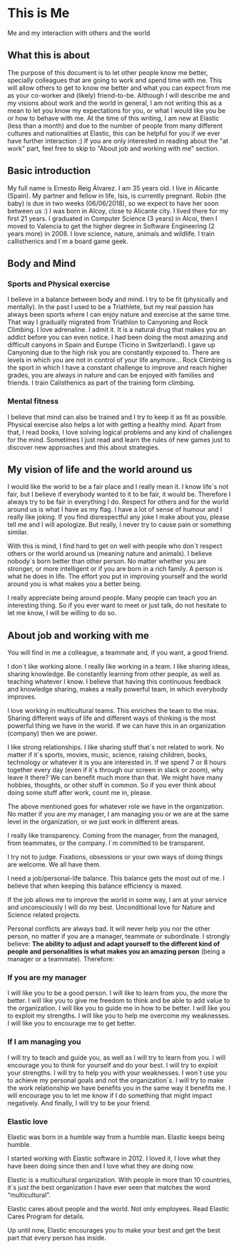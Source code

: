 # This is Me
Me and my interaction with others and the world

## What this is about
The purpose of this document is to let other people know me better, specially colleagues that are going to work and spend time with me.
This will allow others to get to know me better and what you can expect from me as your co-worker and (likely) friend-to-be.
Although I will describe me and my visions about work and the world in general, I am not writing this as a mean to let you know my expectations for you, or what I would like you be or how to behave with me.
At the time of this writing, I am new at Elastic (less than a month) and due to the number of people from many different cultures and nationalities at Elastic, this can be helpful for you if we ever have further interaction :)
If you are only interested in reading about the "at work" part, feel free to skip to "About job and working with me" section.

## Basic introduction
My full name is Ernesto Reig Álvarez. I am 35 years old. I live in Alicante (Spain). My partner and fellow in life, Isis, is currently pregnant. Robin (the baby) is due in two weeks (06/06/2018), so we expect to have her soon between us :)
I was born in Alcoy, close to Alicante city. I lived there for my first 21 years. I graduated in Computer Science (3 years) in Alcoi, then I moved to Valencia to get the higher degree in Software Engineering (2 years more) in 2008.
I love science, nature, animals and wildlife. I train callisthenics and I´m a board game geek.

## Body and Mind
### Sports and Physical exercise
I believe in a balance between body and mind. I try to be fit (physically and mentally). In the past I used to be a Triathlete, but my real passion has always been sports where I can enjoy nature and exercise at the same time. That way I gradually migrated from Triathlon to Canyoning and Rock Climbing. I love adrenaline. I admit it. It is a natural drug that makes you an addict before you can even notice. I had been doing the most amazing and difficult canyons in Spain and Europe (Ticino in Switzerland). I gave up Canyoning due to the high risk you are constantly exposed to. There are levels in which you are not in control of your life anymore... Rock Climbing is the sport in which I have a constant challenge to improve and reach higher grades, you are always in nature and can be enjoyed with families and friends. I train Calisthenics as part of the training form climbing.

### Mental fitness
I believe that mind can also be trained and I try to keep it as fit as possible. Physical exercise also helps a lot with getting a healthy mind. Apart from that, I read books, I love solving logical problems and any kind of challenges for the mind. Sometimes I just read and learn the rules of new games just to discover new approaches and this about strategies.

## My vision of life and the world around us
I would like the world to be a fair place and I really mean it. I know life´s not fair, but I believe if everybody wanted to it to be fair, it would be. Therefore I always try to be fair in everything I do.
Respect for others and for the world around us is what I have as my flag. I have a lot of sense of humour and I really like joking. If you find disrespectful any joke I make about you, please tell me and I will apologize. But really, I never try to cause pain or something similar.

With this is mind, I find hard to get on well with people who don´t respect others or the world around us (meaning nature and animals).
I believe nobody´s born better than other person. No matter whether you are stronger, or more intelligent or if you are born in a rich family. A person is what he does in life. The effort you put in improving yourself and the world around you is what makes you a better being.

I really appreciate being around people. Many people can teach you an interesting thing. So if you ever want to meet or just talk, do not hesitate to let me know, I will be willing to do so.

## About job and working with me
You will find in me a colleague, a teammate and, if you want, a good friend.

I don´t like working alone. I really like working in a team. I like sharing ideas, sharing knowledge. Be constantly learning from other people, as well as teaching whatever I know. I believe that having this continuous feedback and knowledge sharing, makes a really powerful team, in which everybody improves.

I love working in multicultural teams. This enriches the team to the max. Sharing different ways of life and different ways of thinking is the most powerful thing we have in the world. If we can have this in an organization (company) then we are power.

I like strong relationships. I like sharing stuff that´s not related to work. No matter if it´s sports, movies, music, science, raising children, books, technology or whatever it is you are interested in. If we spend 7 or 8 hours together every day (even if it´s through our screen in slack or zoom), why leave it there? We can benefit much more than that. We might have many hobbies, thoughts, or other stuff in common. So if you ever think about doing some stuff after work, count me in, please.

The above mentioned goes for whatever role we have in the organization. No matter if you are my manager, I am managing you or we are at the same level in the organization, or we just work in different areas.

I really like transparency. Coming from the manager, from the managed, from teammates, or the company. I´m committed to be transparent.

I try not to judge. Fixations, obsessions or your own ways of doing things are welcome. We all have them.

I need a job/personal-life balance. This balance gets the most out of me. I believe that when keeping this balance efficiency is maxed.

If the job allows me to improve the world in some way, I am at your service and unconsciously I will do my best. Unconditional love for Nature and Science related projects.

Personal conflicts are always bad. It will never help you nor the other person, no matter if you are a manager, teammate or subordinate. I strongly believe: **The ability to adjust and adapt yourself to the different kind of people and personalities is what makes you an amazing person** (being a manager or a teammate). Therefore:
### If you are my manager
I will like you to be a good person. I will like to learn from you, the more the better. I will like you to give me freedom to think and be able to add value to the organization. I will like you to guide me in how to be better. I will like you to exploit my strengths. I will like you to help me overcome my weaknesses. I will like you to encourage me to get better.
### If I am managing you
I will try to teach and guide you, as well as I will try to learn from you. I will encourage you to think for yourself and do your best. I will try to exploit your strengths. I will try to help you with your weaknesses. I won´t use you to achieve my personal goals and not the organization´s. I will try to make the work relationship we have benefits you in the same way it benefits me. I will encourage you to let me know if I do something that might impact negatively. And finally, I will try to be your friend.


### Elastic love
Elastic was born in a humble way from a humble man. Elastic keeps being humble.

I started working with Elastic software in 2012. I loved it, I love what they have been doing since then and I love what they are doing now.

Elastic is a multicultural organization. With people in more than 10 countries, it´s just the best organization I have ever seen that matches the word “multicultural”.

Elastic cares about people and the world. Not only employees. Read Elastic Cares Program for details.

Up until now, Elastic encourages you to make your best and get the best part that every person has inside.
